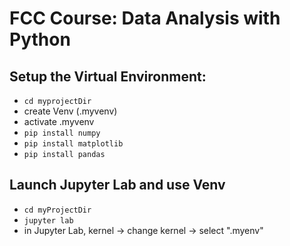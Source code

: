 # FCC Course: Data Analysis with Python

## Setup the Virtual Environment:

- `cd myprojectDir`
- create Venv (.myvenv)
- activate .myvenv
- `pip install numpy`
- `pip install matplotlib`
- `pip install pandas`

## Launch Jupyter Lab and use Venv

- `cd myProjectDir`
- `jupyter lab`
- in Jupyter Lab, kernel -\> change kernel -\> select ".myenv"
